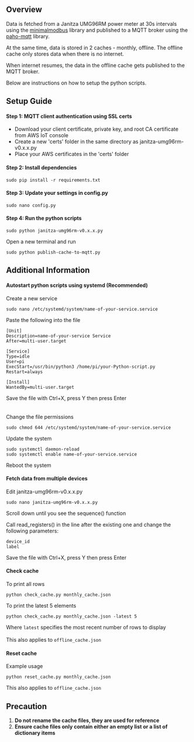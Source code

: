 ## Overview
Data is fetched from a Janitza UMG96RM power meter at 30s intervals using the [minimalmodbus]('https://minimalmodbus.readthedocs.io/en/stable/') library and published to a MQTT broker using the [paho-mqtt]('https://eclipse.dev.paho/files/paho.mqtt.python/html/client.html') library.

At the same time, data is stored in 2 caches - monthly, offline. The offline cache only stores data when there is no internet.

When internet resumes, the data in the offline cache gets published to the MQTT broker.

Below are instructions on how to setup the python scripts.

## Setup Guide

#### Step 1: MQTT client authentication using SSL certs
* Download your client certificate, private key, and root CA certificate from AWS IoT console
* Create a new 'certs' folder in the same directory as janitza-umg96rm-v0.x.x.py
* Place your AWS certificates in the 'certs' folder

#### Step 2: Install dependencies
```
sudo pip install -r requirements.txt
```

#### Step 3: Update your settings in config.py
```
sudo nano config.py
```

#### Step 4: Run the python scripts
```
sudo python janitza-umg96rm-v0.x.x.py
```
Open a new terminal and run
```
sudo python publish-cache-to-mqtt.py
```

## Additional Information

#### Autostart python scripts using systemd (Recommended)
Create a new service
```
sudo nano /etc/systemd/system/name-of-your-service.service
```
Paste the following into the file
```
[Unit]
Description=name-of-your-service Service
After=multi-user.target

[Service]
Type=idle
User=pi
ExecStart=/usr/bin/python3 /home/pi/your-Python-script.py
Restart=always

[Install]
WantedBy=multi-user.target
```
Save the file with Ctrl+X, press Y then press Enter<br><br><br>
Change the file permissions
```
sudo chmod 644 /etc/systemd/system/name-of-your-service.service
```
Update the system
```
sudo systemctl daemon-reload
sudo systemctl enable name-of-your-service.service
```
Reboot the system

#### Fetch data from multiple devices
Edit janitza-umg96rm-v0.x.x.py
```
sudo nano janitza-umg96rm-v0.x.x.py
```
Scroll down until you see the sequence() function <br>

Call read_registers() in the line after the existing one and change the following parameters:
```
device_id
label
```
Save the file with Ctrl+X, press Y then press Enter <br>

#### Check cache
To print all rows
```
python check_cache.py monthly_cache.json
```
To print the latest 5 elements
```
python check_cache.py monthly_cache.json -latest 5
```
Where `latest` specifies the most recent number of rows to display <br><br>
This also applies to `offline_cache.json`

#### Reset cache
Example usage
```
python reset_cache.py monthly_cache.json
```
This also applies to `offline_cache.json`

## Precaution
1. **Do not rename the cache files, they are used for reference**<br>
2. **Ensure cache files only contain either an empty list or a list of dictionary items**

